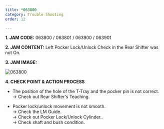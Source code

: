 ```yaml
---
title: *063800
category: Trouble Shooting
order: 12

--- 
```

**1. JAM CODE:** 063800 / 063801 / 063900 / 063901

**2. JAM CONTENT:** Left Pocker Lock/Unlock Check in the Rear Shifter was not On.

**3. JAM IMAGE:**

![063800](https://user-images.githubusercontent.com/85915538/125031518-5c7cf300-e0bf-11eb-8a9e-b195b8729de7.png)

**4. CHECK POINT & ACTION PROCESS**  

<!---
* T-Tray의 Hole과 Pocker Pin의 위치가 맞지 않다.  
  → Rear Shifter의 Teaching을 확인하세요.

* Pocker의 동작상태가 원활하지 않다.  
  → LM Guide 상태를 확인하세요.  
  → Cylinder 상태를 확인하세요.  
  → Shaft 및 Bush 상태를 확인하세요.
--->

* The position of the hole of the T-Tray and the pocker pin is not correct.  
  → Check out Rear Shifter's Teaching.

* Pocker lock/unlock movement is not smooth.  
  → Check the LM Guide.  
  → Check out Pocker Lock/Unlock Cylinder..  
  → Check shaft and bush condition.
